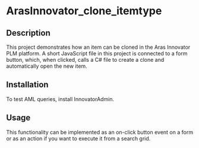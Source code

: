# ArasInnovator_clone_itemtype

## Description
This project demonstrates how an item can be cloned in the Aras Innovator PLM platform. A short JavaScript file in this project is connected to a form button, which, when clicked, calls a C# file to create a clone and automatically open the new item.

## Installation
To test AML queries, install InnovatorAdmin.

## Usage
This functionality can be implemented as an on-click button event on a form or as an action if you want to execute it from a search grid.
